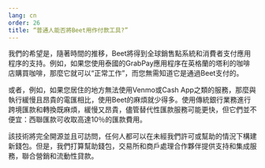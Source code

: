 ```yaml
---
lang: cn
order: 26
title: “普通人能否將Beet用作付款工具?”
---
```


我們的希望是，隨著時間的推移，Beet將得到全球銷售點系統和消費者支付應用程序的支持。例如，如果您使用泰國的GrabPay應用程序在英格蘭的塔利的咖啡店購買咖啡，那麼它就可以“正常工作”，而您無需知道它是通過Beet支付的。

或者，例如，如果您居住的地方無法使用Venmo或Cash App之類的服務，那麼與執行緩慢且昂貴的電匯相比，使用Beet的麻煩就少得多。使用傳統銀行業務進行跨境匯款和轉換既麻煩，緩慢又昂貴，儘管替代性匯款服務可能更快，但它們並不便宜：西聯匯款可收取高達10％的匯款費用。

該技術將完全開源並且可訪問，任何人都可以在未經我們許可或幫助的情況下構建新錢包。但是，我們打算幫助錢包，交易所和商戶處理合作夥伴提供支持和集成服務，聯合營銷和流動性貸款。
